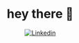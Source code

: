 <div id='header' align='center'>
  <h1>hey there 👋</h1>
  <a href="https://www.linkedin.com/in/tstutsman/">
    <img src="https://img.shields.io/badge/LinkedIn-blue?logo=linkedin&logoColor=white&style=for-the-badge" alt="Linkedin" />
  </a>
</div>

<!--
**TStutsman/TStutsman** is a ✨ _special_ ✨ repository because its `README.md` (this file) appears on your GitHub profile.

Here are some ideas to get you started:

- 🔭 I’m currently working on ...
- 🌱 I’m currently learning ...
- 👯 I’m looking to collaborate on ...
- 🤔 I’m looking for help with ...
- 💬 Ask me about ...
- 📫 How to reach me: ...
- 😄 Pronouns: ...
- ⚡ Fun fact: ...
-->
